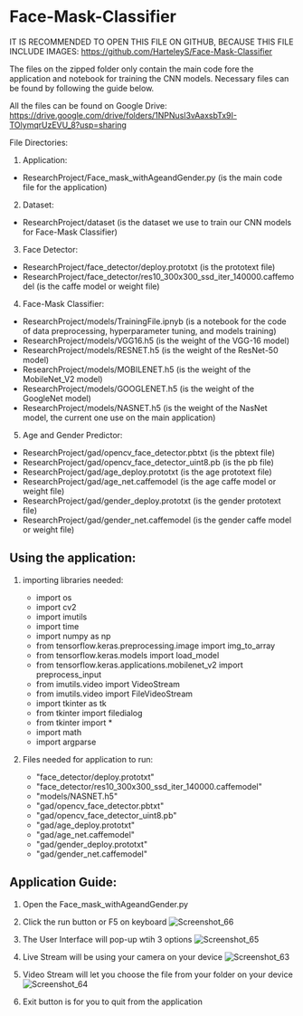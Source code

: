 # Face-Mask-Classifier

IT IS RECOMMENDED TO OPEN THIS FILE ON GITHUB, BECAUSE THIS FILE INCLUDE IMAGES: https://github.com/HarteleyS/Face-Mask-Classifier

The files on the zipped folder only contain the main code fore the application and notebook for training the CNN models. Necessary 
files can be found by following the guide below.

All the files can be found on Google Drive: https://drive.google.com/drive/folders/1NPNusl3vAaxsbTx9I-TOlymqrUzEVU_8?usp=sharing

File Directories:
1. Application:
- ResearchProject/Face_mask_withAgeandGender.py (is the main code file for the application)

2. Dataset:
- ResearchProject/dataset (is the dataset we use to train our CNN models for Face-Mask Classifier)

3. Face Detector:
- ResearchProject/face_detector/deploy.prototxt (is the prototext file)
- ResearchProject/face_detector/res10_300x300_ssd_iter_140000.caffemodel (is the caffe model or weight file)

4. Face-Mask Classifier:
- ResearchProject/models/TrainingFile.ipnyb (is a notebook for the code of data preprocessing, hyperparameter tuning, and models training)
- ResearchProject/models/VGG16.h5 (is the weight of the VGG-16 model)
- ResearchProject/models/RESNET.h5 (is the weight of the ResNet-50 model)
- ResearchProject/models/MOBILENET.h5 (is the weight of the MobileNet_V2 model)
- ResearchProject/models/GOOGLENET.h5 (is the weight of the GoogleNet model)
- ResearchProject/models/NASNET.h5 (is the weight of the NasNet model, the current one use on the main application)

5. Age and Gender Predictor:
- ResearchProject/gad/opencv_face_detector.pbtxt (is the pbtext file)
- ResearchProject/gad/opencv_face_detector_uint8.pb (is the pb file)
- ResearchProject/gad/age_deploy.prototxt (is the age prototext file)
- ResearchProject/gad/age_net.caffemodel (is the age caffe model or weight file)
- ResearchProject/gad/gender_deploy.prototxt (is the gender prototext file)
- ResearchProject/gad/gender_net.caffemodel (is the gender caffe model or weight file)

Using the application:
-----------------------------------------------------------------------------------------------------------------------------------------------------------------------
1. importing libraries needed:
    - import os
    - import cv2
    - import imutils
    - import time
    - import numpy as np
    - from tensorflow.keras.preprocessing.image import img_to_array
    - from tensorflow.keras.models import load_model
    - from tensorflow.keras.applications.mobilenet_v2 import preprocess_input
    - from imutils.video import VideoStream
    - from imutils.video import FileVideoStream
    - import tkinter as tk
    - from tkinter import filedialog
    - from tkinter import *
    - import math
    - import argparse


2. Files needed for application to run:
    - "face_detector/deploy.prototxt"
    - "face_detector/res10_300x300_ssd_iter_140000.caffemodel"
    - "models/NASNET.h5"
    - "gad/opencv_face_detector.pbtxt"
    - "gad/opencv_face_detector_uint8.pb"
    - "gad/age_deploy.prototxt"
    - "gad/age_net.caffemodel"
    - "gad/gender_deploy.prototxt"
    - "gad/gender_net.caffemodel"


Application Guide:
-----------------------------------------------------------------------------------------------------------------------------------------------------------------------
1. Open the Face_mask_withAgeandGender.py
2. Click the run button or F5 on keyboard
![Screenshot_66](https://user-images.githubusercontent.com/98985214/189163054-c95106ed-1101-4c5d-b840-0a1e5d688d40.png)

3. The User Interface will pop-up wtih 3 options
![Screenshot_65](https://user-images.githubusercontent.com/98985214/189163361-bd60e21f-e964-4374-b803-db2dae4a76d5.png)

4. Live Stream will be using your camera on your device
![Screenshot_63](https://user-images.githubusercontent.com/98985214/189163983-1033cf73-ac7d-45a6-92d3-54f0db8dc2d7.png)

5. Video Stream will let you choose the file from your folder on your device
![Screenshot_64](https://user-images.githubusercontent.com/98985214/189164271-aab3d6f3-bee6-4e1c-a937-83435a3d7172.png)

6. Exit button is for you to quit from the application




